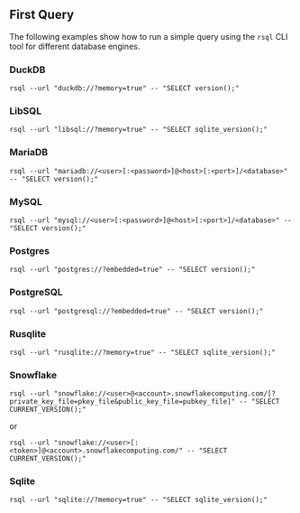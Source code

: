## First Query

The following examples show how to run a simple query using the `rsql` CLI tool for different database engines.

### DuckDB

```shell
rsql --url "duckdb://?memory=true" -- "SELECT version();"
```

### LibSQL

```shell
rsql --url "libsql://?memory=true" -- "SELECT sqlite_version();"
```

### MariaDB

```shell
rsql --url "mariadb://<user>[:<password>]@<host>[:<port>]/<database>" -- "SELECT version();"
```

### MySQL

```shell
rsql --url "mysql://<user>[:<password>]@<host>[:<port>]/<database>" -- "SELECT version();"
```

### Postgres

```shell
rsql --url "postgres://?embedded=true" -- "SELECT version();"
```

### PostgreSQL

```shell
rsql --url "postgresql://?embedded=true" -- "SELECT version();"
```

### Rusqlite

```shell
rsql --url "rusqlite://?memory=true" -- "SELECT sqlite_version();"
```

### Snowflake

```shell
rsql --url "snowflake://<user>@<account>.snowflakecomputing.com/[?private_key_file=pkey_file&public_key_file=pubkey_file]" -- "SELECT CURRENT_VERSION();"
```

or

```shell
rsql --url "snowflake://<user>[:<token>]@<account>.snowflakecomputing.com/" -- "SELECT CURRENT_VERSION();"
```

### Sqlite

```shell
rsql --url "sqlite://?memory=true" -- "SELECT sqlite_version();"
```
